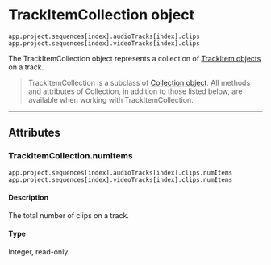 # TrackItemCollection object

`app.project.sequences[index].audioTracks[index].clips`
<br/>
`app.project.sequences[index].videoTracks[index].clips`
<br/>

The TrackItemCollection object represents a collection of [TrackItem objects](../item/trackitem.md) on a track.

> TrackItemCollection is a subclass of [Collection object](collection.md). All methods and attributes of Collection, in addition to those listed below, are available when working with TrackItemCollection.

---

## Attributes

### TrackItemCollection.numItems

`app.project.sequences[index].audioTracks[index].clips.numItems`
<br/>
`app.project.sequences[index].videoTracks[index].clips.numItems`
<br/>

#### Description

The total number of clips on a track.

#### Type

Integer, read-only.
